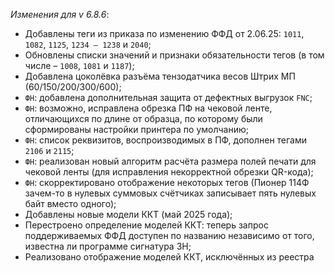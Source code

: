 _Изменения для v 6.8.6_:
- Добавлены теги из приказа по изменению ФФД от 2.06.25: `1011`, `1082`, `1125`, `1234 – 1238` и `2040`;
- Обновлены списки значений и признаки обязательности тегов (в том числе – `1008`, `1081` и `1187`);
- Добавлена цоколёвка разъёма тензодатчика весов Штрих МП (60/150/200/300/600);
- `ФН`: добавлена дополнительная защита от дефектных выгрузок `FNC`;
- `ФН`: возможно, исправлена обрезка ПФ на чековой ленте, отличающихся по длине от образца, по которому были сформированы настройки принтера по умолчанию;
- `ФН`: список реквизитов, воспроизводимых в ПФ, дополнен тегами `2106` и `2115`;
- `ФН`: реализован новый алгоритм расчёта размера полей печати для чековой ленты (для исправления некорректной обрезки QR-кода);
- `ФН`: скорректировано отображение некоторых тегов (Пионер 114Ф зачем-то в нулевых суммовых счётчиках записывает пять нулевых байт вместо одного);
- Добавлены новые модели ККТ (май 2025 года);
- Перестроено определение моделей ККТ: теперь запрос поддерживаемых ФФД доступен по названию независимо от того, известна ли программе сигнатура ЗН;
- Реализовано отображение моделей ККТ, исключённых из реестра
